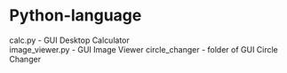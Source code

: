 # Python-language
calc.py - GUI Desktop Calculator  
image_viewer.py - GUI Image Viewer
circle_changer - folder of GUI Circle Changer 
